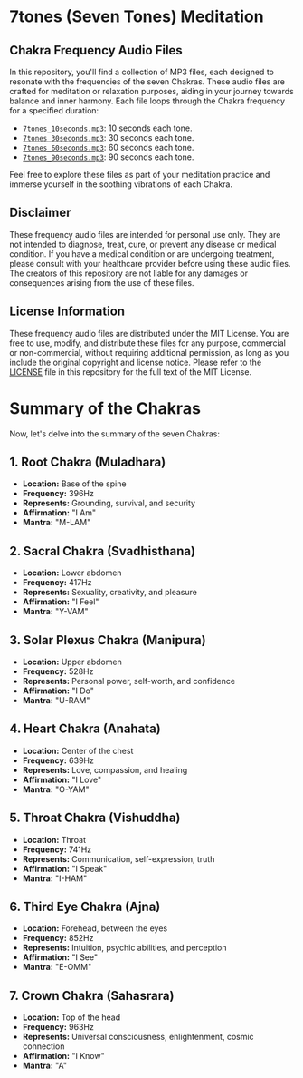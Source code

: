 # 7tones (Seven Tones) Meditation

## Chakra Frequency Audio Files

In this repository, you'll find a collection of MP3 files, each designed to resonate with the frequencies of the seven Chakras. These audio files are crafted for meditation or relaxation purposes, aiding in your journey towards balance and inner harmony. Each file loops through the Chakra frequency for a specified duration:

- [`7tones_10seconds.mp3`](7tones_10seconds.mp3): 10 seconds each tone.
- [`7tones_30seconds.mp3`](7tones_30seconds.mp3): 30 seconds each tone.
- [`7tones_60seconds.mp3`](7tones_60seconds.mp3): 60 seconds each tone.
- [`7tones_90seconds.mp3`](7tones_90seconds.mp3): 90 seconds each tone.

Feel free to explore these files as part of your meditation practice and immerse yourself in the soothing vibrations of each Chakra.

## Disclaimer

These frequency audio files are intended for personal use only. They are not intended to diagnose, treat, cure, or prevent any disease or medical condition. If you have a medical condition or are undergoing treatment, please consult with your healthcare provider before using these audio files. The creators of this repository are not liable for any damages or consequences arising from the use of these files.

## License Information

These frequency audio files are distributed under the MIT License. You are free to use, modify, and distribute these files for any purpose, commercial or non-commercial, without requiring additional permission, as long as you include the original copyright and license notice. Please refer to the [LICENSE](LICENSE.md) file in this repository for the full text of the MIT License.

# Summary of the Chakras

Now, let's delve into the summary of the seven Chakras:

## 1. Root Chakra (Muladhara)

- **Location:** Base of the spine
- **Frequency:** 396Hz
- **Represents:** Grounding, survival, and security
- **Affirmation:** "I Am"
- **Mantra:** "M-LAM"

## 2. Sacral Chakra (Svadhisthana)

- **Location:** Lower abdomen
- **Frequency:** 417Hz
- **Represents:** Sexuality, creativity, and pleasure
- **Affirmation:** "I Feel"
- **Mantra:** "Y-VAM"

## 3. Solar Plexus Chakra (Manipura)

- **Location:** Upper abdomen
- **Frequency:** 528Hz
- **Represents:** Personal power, self-worth, and confidence
- **Affirmation:** "I Do"
- **Mantra:** "U-RAM"

## 4. Heart Chakra (Anahata)

- **Location:** Center of the chest
- **Frequency:** 639Hz
- **Represents:** Love, compassion, and healing
- **Affirmation:** "I Love"
- **Mantra:** "O-YAM"

## 5. Throat Chakra (Vishuddha)

- **Location:** Throat
- **Frequency:** 741Hz
- **Represents:** Communication, self-expression, truth
- **Affirmation:** "I Speak"
- **Mantra:** "I-HAM"

## 6. Third Eye Chakra (Ajna)

- **Location:** Forehead, between the eyes
- **Frequency:** 852Hz
- **Represents:** Intuition, psychic abilities, and perception
- **Affirmation:** "I See"
- **Mantra:** "E-OMM"

## 7. Crown Chakra (Sahasrara)

- **Location:** Top of the head
- **Frequency:** 963Hz
- **Represents:** Universal consciousness, enlightenment, cosmic connection
- **Affirmation:** "I Know"
- **Mantra:** "A"
